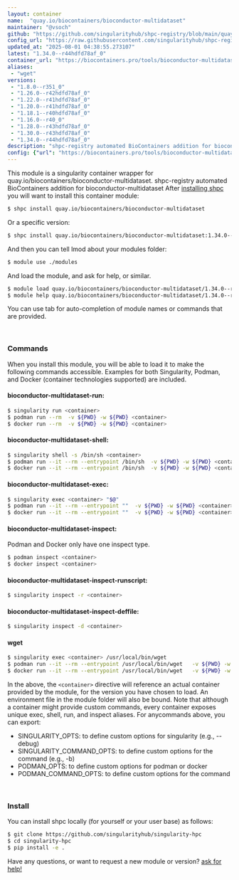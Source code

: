```yaml
---
layout: container
name:  "quay.io/biocontainers/bioconductor-multidataset"
maintainer: "@vsoch"
github: "https://github.com/singularityhub/shpc-registry/blob/main/quay.io/biocontainers/bioconductor-multidataset/container.yaml"
config_url: "https://raw.githubusercontent.com/singularityhub/shpc-registry/main/quay.io/biocontainers/bioconductor-multidataset/container.yaml"
updated_at: "2025-08-01 04:38:55.273107"
latest: "1.34.0--r44hdfd78af_0"
container_url: "https://biocontainers.pro/tools/bioconductor-multidataset"
aliases:
 - "wget"
versions:
 - "1.8.0--r351_0"
 - "1.26.0--r42hdfd78af_0"
 - "1.22.0--r41hdfd78af_0"
 - "1.20.0--r41hdfd78af_0"
 - "1.18.1--r40hdfd78af_0"
 - "1.16.0--r40_0"
 - "1.28.0--r43hdfd78af_0"
 - "1.30.0--r43hdfd78af_0"
 - "1.34.0--r44hdfd78af_0"
description: "shpc-registry automated BioContainers addition for bioconductor-multidataset"
config: {"url": "https://biocontainers.pro/tools/bioconductor-multidataset", "maintainer": "@vsoch", "description": "shpc-registry automated BioContainers addition for bioconductor-multidataset", "latest": {"1.34.0--r44hdfd78af_0": "sha256:12f5829232d0dd523b185b8f8b4bded6ba0b4ebe7aa22e64dd57cf975d6f42af"}, "tags": {"1.8.0--r351_0": "sha256:4b7388e0e490d0cb8ca638118c6744149ebb246c6f0582673e619de38421c650", "1.26.0--r42hdfd78af_0": "sha256:7a8a3a47db80cc1f91187cc72d9cebd476676915a39a1d8f4953c5ae0df3c5f8", "1.22.0--r41hdfd78af_0": "sha256:0c75788c65628bafcc321d670c0f5346ee93d664ac1c77a6947b44d7416d1305", "1.20.0--r41hdfd78af_0": "sha256:236c379549368b10b290e1f21bf7b3f571a907c15552470eca0b413f1b689217", "1.18.1--r40hdfd78af_0": "sha256:6e72c98e5416c2fadccccbff4b61c26b857589a90bd53fea14cef6e19cb2c476", "1.16.0--r40_0": "sha256:fdfa9a26ba5bce6966273dc2eea7f3dd3a24acfc82b3300d21543d3ff2ba3107", "1.28.0--r43hdfd78af_0": "sha256:d53f1741d4d98fb1d2c26f9791ebc5f440c49205348a4bfe65c64220650bb8c7", "1.30.0--r43hdfd78af_0": "sha256:f121cea0a83163f35991b41458e63ba846e08ee4417d825a45107f39566198cc", "1.34.0--r44hdfd78af_0": "sha256:12f5829232d0dd523b185b8f8b4bded6ba0b4ebe7aa22e64dd57cf975d6f42af"}, "docker": "quay.io/biocontainers/bioconductor-multidataset", "aliases": {"wget": "/usr/local/bin/wget"}}
---
```


This module is a singularity container wrapper for quay.io/biocontainers/bioconductor-multidataset.
shpc-registry automated BioContainers addition for bioconductor-multidataset
After [installing shpc](#install) you will want to install this container module:


```bash
$ shpc install quay.io/biocontainers/bioconductor-multidataset
```

Or a specific version:

```bash
$ shpc install quay.io/biocontainers/bioconductor-multidataset:1.34.0--r44hdfd78af_0
```

And then you can tell lmod about your modules folder:

```bash
$ module use ./modules
```

And load the module, and ask for help, or similar.

```bash
$ module load quay.io/biocontainers/bioconductor-multidataset/1.34.0--r44hdfd78af_0
$ module help quay.io/biocontainers/bioconductor-multidataset/1.34.0--r44hdfd78af_0
```

You can use tab for auto-completion of module names or commands that are provided.

<br>

### Commands

When you install this module, you will be able to load it to make the following commands accessible.
Examples for both Singularity, Podman, and Docker (container technologies supported) are included.

#### bioconductor-multidataset-run:

```bash
$ singularity run <container>
$ podman run --rm  -v ${PWD} -w ${PWD} <container>
$ docker run --rm  -v ${PWD} -w ${PWD} <container>
```

#### bioconductor-multidataset-shell:

```bash
$ singularity shell -s /bin/sh <container>
$ podman run --it --rm --entrypoint /bin/sh  -v ${PWD} -w ${PWD} <container>
$ docker run --it --rm --entrypoint /bin/sh  -v ${PWD} -w ${PWD} <container>
```

#### bioconductor-multidataset-exec:

```bash
$ singularity exec <container> "$@"
$ podman run --it --rm --entrypoint ""  -v ${PWD} -w ${PWD} <container> "$@"
$ docker run --it --rm --entrypoint ""  -v ${PWD} -w ${PWD} <container> "$@"
```

#### bioconductor-multidataset-inspect:

Podman and Docker only have one inspect type.

```bash
$ podman inspect <container>
$ docker inspect <container>
```

#### bioconductor-multidataset-inspect-runscript:

```bash
$ singularity inspect -r <container>
```

#### bioconductor-multidataset-inspect-deffile:

```bash
$ singularity inspect -d <container>
```


#### wget

```bash
$ singularity exec <container> /usr/local/bin/wget
$ podman run --it --rm --entrypoint /usr/local/bin/wget   -v ${PWD} -w ${PWD} <container> -c " $@"
$ docker run --it --rm --entrypoint /usr/local/bin/wget   -v ${PWD} -w ${PWD} <container> -c " $@"
```



In the above, the `<container>` directive will reference an actual container provided
by the module, for the version you have chosen to load. An environment file in the
module folder will also be bound. Note that although a container
might provide custom commands, every container exposes unique exec, shell, run, and
inspect aliases. For anycommands above, you can export:

 - SINGULARITY_OPTS: to define custom options for singularity (e.g., --debug)
 - SINGULARITY_COMMAND_OPTS: to define custom options for the command (e.g., -b)
 - PODMAN_OPTS: to define custom options for podman or docker
 - PODMAN_COMMAND_OPTS: to define custom options for the command

<br>

### Install

You can install shpc locally (for yourself or your user base) as follows:

```bash
$ git clone https://github.com/singularityhub/singularity-hpc
$ cd singularity-hpc
$ pip install -e .
```

Have any questions, or want to request a new module or version? [ask for help!](https://github.com/singularityhub/singularity-hpc/issues)